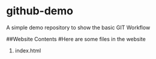 # github-demo
A simple demo repository to show the basic GIT Workflow

##Website Contents
#Here are some files in the website

1.  index.html



